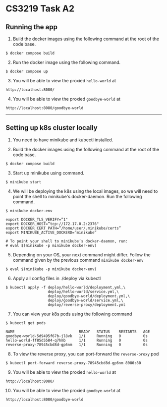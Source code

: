 # CS3219 Task A2

## Running the app
1. Build the docker images using the following command at the root of the code base.
```
$ docker compose build
```

2. Run the docker image using the following command.
```
$ docker compose up
```

3. You will be able to view the proxied `hello-world` at
```
http://localhost:8080/
```

4. You will be able to view the proxied `goodbye-world` at
```
http://localhost:8080/goodbye-world
```

---

## Setting up k8s cluster locally
1. You need to have minikube and kubectl installed.

2. Build the docker images using the following command at the root of the code
   base.
```
$ docker compose build
```

3. Start up minikube using command.
```
$ minikube start
```

4. We will be deploying the k8s using the local images, so we will need to point
   the shell to minikube's docker-daemon. Run the following command.
```
$ minikube docker-env

export DOCKER_TLS_VERIFY=”1"
export DOCKER_HOST=”tcp://172.17.0.2:2376"
export DOCKER_CERT_PATH=”/home/user/.minikube/certs”
export MINIKUBE_ACTIVE_DOCKERD=”minikube”

# To point your shell to minikube’s docker-daemon, run:
# eval $(minikube -p minikube docker-env)
```

5. Depending on your OS, your next command might differ. Follow the command
   given by the previous command `minikube docker-env`
```
$ eval $(minikube -p minikube docker-env)
```

6. Apply all config files in ./deploy via kubectl
```
$ kubectl apply -f deploy/hello-world/deployment.yml,\
                   deploy/hello-world/service.yml,\
                   deploy/goodbye-world/deployment.yml,\
                   deploy/goodbye-world/service.yml,\
                   deploy/reverse-proxy/deployment.yml
```

7. You can view your k8s pods using the following command
```
$ kubectl get pods

NAME                             READY   STATUS    RESTARTS   AGE
goodbye-world-5d9495f67b-jl8vk   1/1     Running   0          0s
hello-world-ff85d5584-q7hmb      1/1     Running   0          0s
reverse-proxy-78945cbd8d-gp6nm   1/1     Running   0          0s
```

8. To view the reverse proxy, you can port-forward the `reverse-proxy` pod
```
$ kubectl port-forward reverse-proxy-78945cbd8d-gp6nm 8080:80
```

9. You will be able to view the proxied `hello-world` at
```
http://localhost:8080/
```

10. You will be able to view the proxied `goodbye-world` at
```
http://localhost:8080/goodbye-world
```

